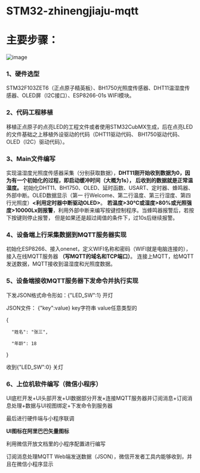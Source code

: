 # STM32-zhinengjiaju-mqtt
# 主要步骤：

![image](STM32-zhinengjiaju-mqtt/blob/master/zhinengjiaju%20.png)
###  1、硬件选型
STM32F103ZET6（正点原子精英板）、BH1750光照度传感器、DHT11温湿度传感器、OLED屏（I2C接口）、ESP8266-01s WIFI模块。
  
###  2、代码工程移植
移植正点原子的点亮LED的工程文件或者使用STM32CubMX生成，后在点亮LED的文件基础之上移植外设驱动的代码（DHT11驱动代码、
  BH1750驱动代码、OLED（I2C）驱动代码）。

###  3、Main文件编写
  实现温湿度光照度传感器采集（分别获取数据），**DHT11刚开始收到数据为0，因为有一个初始化的过程，即启动缓冲时间（大概为1s），
  后收到的数据就是正常温湿度。** 初始化DHT11、BH1750、OLED、延时函数、USART、定时器、蜂鸣器、外部中断。OLED数据显示（第一
  行Welcome、第二行温度、第三行湿度、第四行光照度）**<利用定时器中断驱动OLED>**。
  **若温度>30℃或湿度>80%或光照强度>10000Lx则报警**，利用外部中断来编写按键控制程序。当蜂鸣器报警后，若按下按键则停止报警，
  但是如果还是超过阈值的条件下，过10s后继续报警。

###  4、设备端上行采集数据到MQTT服务器实现
  初始化ESP8266、接入onenet，定义WIFI名称和密码（WIFI就是电脑连接的），接入在线MQTT服务器 **（写MQTT的域名和TCP端口）**。
  连接上MQTT，给MQTT发送数据，MQTT接收到温湿度和光照度数据。

###  5、设备端接收MQTT服务器下发命令并执行实现
  下发JSON格式命令形如：{"LED_SW":1}  开灯

  JSON文件：  {"key":value}  key字符串  value任意类型的

  {
  
      "姓名": "张三",
      
      "年龄": 18
      
  }

  收到{"LED_SW":0}  关灯
  
###  6、上位机软件编写（微信小程序）
  UI底栏开发+UI头部开发+UI数据部分开发+连接MQTT服务器并订阅消息+订阅消息处理+数据与UI视图绑定+下发命令到服务器

  最后进行硬件端与小程序联调

  **UI图标在阿里巴巴矢量图标**

  利用微信开放文档里的小程序配置进行编写

  订阅消息处理MQTT Web端发送数据（JSON），微信开发者工具内能够收到，并且在微信小程序显示
